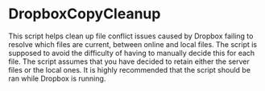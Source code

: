 # DropboxCopyCleanup
This script helps clean up file conflict issues caused by Dropbox failing to resolve which files are current, between online and local files. The script is supposed to avoid the difficulty of having to manually decide this for each file. The script assumes that you have decided to retain either the server files or the local ones. It is highly recommended that the script should be ran while Dropbox is running.
